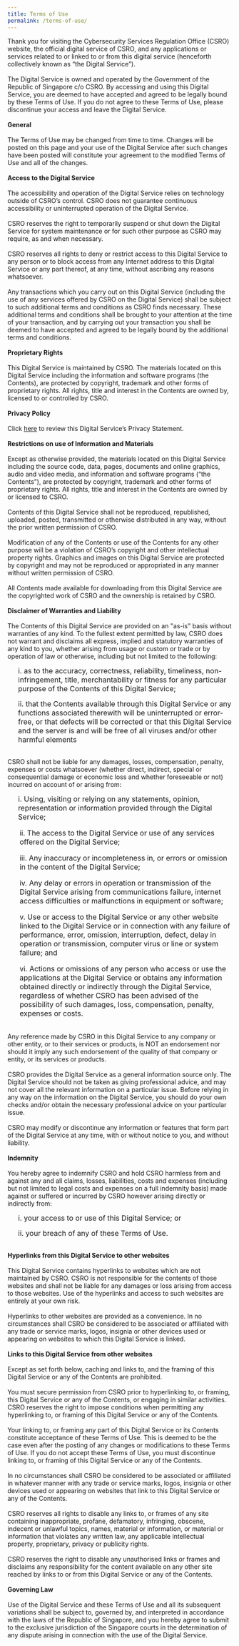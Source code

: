 ```yaml
---
title: Terms of Use
permalink: /terms-of-use/
---
```

Thank you for visiting the Cybersecurity Services Regulation Office (CSRO) website, the official digital service of CSRO, and any applications or services related to or linked to   or from this digital service (henceforth collectively known as “the Digital Service”).
<br><br>The Digital Service is owned and operated by the Government of the Republic of Singapore c/o CSRO. By accessing and using this Digital Service, you are deemed to have accepted and agreed to be legally bound by these Terms of Use. If you do not agree to these Terms of Use, please discontinue your access and leave the Digital Service.
<br><br><b>General</b>
<br><br>The Terms of Use may be changed from time to time. Changes will be posted on this page and your use of the Digital Service after such changes have been posted will constitute your agreement to the modified Terms of Use and all of the changes.
<br><br><b>Access to the Digital Service</b>
<br><br>The accessibility and operation of the Digital Service relies on technology outside of CSRO’s control. CSRO does not guarantee continuous accessibility or uninterrupted operation of the Digital Service.
<br><br>CSRO reserves the right to temporarily suspend or shut down the Digital Service for system maintenance or for such other purpose as CSRO may require, as and when necessary.
<br><br>CSRO reserves all rights to deny or restrict access to this Digital Service to any person or to block access from any Internet address to this Digital Service or any part thereof, at any time, without ascribing any reasons whatsoever. 
<br><br>Any transactions which you carry out on this Digital Service (including the use of any services offered by CSRO on the Digital Service) shall be subject to such additional terms and conditions as CSRO finds necessary. These additional terms and conditions shall be brought to your attention at the time of your transaction, and by carrying out your transaction you shall be deemed to have accepted and agreed to be legally bound by the additional terms and conditions.
<br><br><b>Proprietary Rights</b>
<br><br>This Digital Service is maintained by CSRO. The materials located on this Digital Service including the information and software programs (the Contents), are protected by copyright, trademark and other forms of proprietary rights. All rights, title and interest in the Contents are owned by, licensed to or controlled by CSRO.
<br><br><b>Privacy Policy</b>
<br><br>Click <a href="/privacy/">here</a> to review this Digital Service’s Privacy Statement.
<br><br><b>Restrictions on use of Information and Materials</b>
<br><br>Except as otherwise provided, the materials located on this Digital Service including the source code, data, pages, documents and online graphics, audio and video media, and information and   software programs (“the Contents”), are protected by copyright, trademark and other forms of proprietary rights. All rights, title and interest in the Contents are owned by or licensed to CSRO.
<br><br>Contents of this Digital Service shall not be reproduced, republished, uploaded, posted, transmitted or otherwise distributed in any way, without the prior written permission of CSRO.
<br><br>Modification of any of the Contents or use of the Contents for any other purpose will be a violation of CSRO’s copyright and other intellectual property rights. Graphics and images on this Digital Service are protected by copyright and may not be reproduced or appropriated in any manner without written permission of CSRO.
<br><br>All Contents made available for downloading from this Digital Service are the copyrighted work of CSRO and the ownership is retained by CSRO.
<br><br><b>Disclaimer of Warranties and Liability</b>
<br><br>The Contents of this Digital Service are provided on an "as-is" basis without warranties of any kind. To the fullest extent permitted by law, CSRO does not warrant and disclaims all express, implied and statutory warranties of any kind to you, whether arising from usage or custom or trade or by operation of law or otherwise, including but not limited to the following:
<ol><font size="3.5">i. as to the accuracy, correctness, reliability, timeliness, non-infringement, title, merchantability or fitness for any particular purpose of the Contents of this Digital Service;</ol>
<ol>ii. that the Contents available through this Digital Service or any functions associated therewith will be uninterrupted or error-free, or that defects will be corrected or that this Digital Service and the server is and will be free of all viruses and/or other harmful elements</font></ol>
<br>CSRO shall not be liable for any damages, losses, compensation, penalty, expenses or costs whatsoever (whether direct, indirect, special or consequential damage or economic loss and whether foreseeable or not) incurred on account of or arising from:
<ol><font size="3.5">i. Using, visiting or relying on any statements, opinion, representation or information provided through the Digital Service;</ol>
<ol>ii. The access to the Digital Service or use of any services offered on the Digital Service;</ol>
<ol>iii. Any inaccuracy or incompleteness in, or errors or omission in the content of the Digital Service;</ol>
<ol>iv. Any delay or errors in operation or transmission of the Digital Service arising from communications failure, internet access difficulties or malfunctions in equipment or software;</ol>
<ol>v. Use or access to the Digital Service or any other website linked to the Digital Service or in connection with any failure of performance, error, omission, interruption, defect, delay in operation or transmission, computer virus or line or system failure; and</ol>
<ol>vi. Actions or omissions of any person who access or use the applications at the Digital Service or obtains any information obtained directly or indirectly through the Digital Service, regardless of whether CSRO has been advised of the possibility of such damages, loss, compensation, penalty, expenses or costs.</ol></font>
<br>Any reference made by CSRO in this Digital Service to any company or other entity, or to their services or products, is NOT an endorsement nor should it imply any such endorsement of the quality of that company or entity, or its services or products.
<br><br>CSRO provides the Digital Service as a general information source only. The Digital Service should not be taken as giving professional advice, and may not cover all the relevant information on a particular issue. Before relying in any way on the information on the Digital Service, you should do your own checks and/or obtain the necessary professional advice on your particular issue.
<br><br>CSRO may modify or discontinue any information or features that form part of the Digital Service at any time, with or without notice to you, and without liability.
<br><br><b>Indemnity</b>
<br><br>You hereby agree to indemnify CSRO and hold CSRO harmless from and against any and all claims, losses, liabilities, costs and expenses (including but not limited to legal costs and expenses on a full indemnity basis) made against or suffered or incurred by CSRO however arising directly or indirectly from:
<ol><font size="3.5">i. your access to or use of this Digital Service; or</ol>
<ol>ii. your breach of any of these Terms of Use.</font></ol><br><b>Hyperlinks from this Digital Service to other websites</b>
<br><br>This Digital Service contains hyperlinks to websites which are not maintained by CSRO. CSRO is not responsible for the contents of those websites and shall not be liable for any damages or loss arising from access to those websites. Use of the hyperlinks and access to such websites are entirely at your own risk.
<br><br>Hyperlinks to other websites are provided as a convenience. In no circumstances shall CSRO be considered to be associated or affiliated with any trade or service marks, logos, insignia or other devices used or appearing on websites to which this Digital Service is linked.
<br><br><b>Links to this Digital Service from other websites</b>
<br><br>Except as set forth below, caching and links to, and the framing of this Digital Service or any of the Contents are prohibited.
<br><br>You must secure permission from CSRO prior to hyperlinking to, or framing, this Digital Service or any of the Contents, or engaging in similar activities. CSRO reserves the right to impose conditions when permitting any hyperlinking to, or framing of this Digital Service or any of the Contents.
<br><br>Your linking to, or framing any part of this Digital Service or its Contents constitute acceptance of these Terms of Use. This is deemed to be the case even after the posting of any changes or modifications to these Terms of Use. If you do not accept these Terms of Use, you must discontinue linking to, or framing of this Digital Service or any of the Contents.
<br><br>In no circumstances shall CSRO be considered to be associated or affiliated in whatever manner with any trade or service marks, logos, insignia or other devices used or appearing on websites that link to this Digital Service or any of the Contents.
<br><br>CSRO reserves all rights to disable any links to, or frames of any site containing inappropriate, profane, defamatory, infringing, obscene, indecent or unlawful topics, names, material or information, or material or information that violates any written law, any applicable intellectual property, proprietary, privacy or publicity rights.
<br><br>CSRO reserves the right to disable any unauthorised links or frames and disclaims any responsibility for the content available on any other site reached by links to or from this Digital Service or any of the Contents.
<br><br><b>Governing Law</b>
<br><br>Use of the Digital Service and these Terms of Use and all its subsequent variations shall be subject to, governed by, and interpreted in accordance with the laws of the Republic of Singapore, and you hereby agree to submit to the exclusive jurisdiction of the Singapore courts in the determination of any dispute arising in connection with the use of the Digital Service.